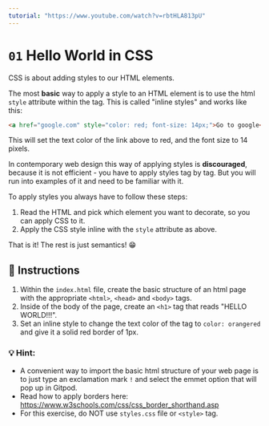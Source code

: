 ```yaml
---
tutorial: "https://www.youtube.com/watch?v=rbtHLA813pU"
---
```

# `01` Hello World in CSS

CSS is about adding styles to our HTML elements. 

The most **basic** way to apply a style to an HTML element is to use the html `style` attribute within the tag. This is called "inline styles" and works like this:

```HTML
<a href="google.com" style="color: red; font-size: 14px;">Go to google</a>
```

This will set the text color of the link above to red, and the font size to 14 pixels.

In contemporary web design this way of applying styles is **discouraged**, because it is not efficient - you have to apply styles tag by tag. But you will run into examples of it and need to be familiar with it.   

To apply styles you always have to follow thеse steps:

1. Read the HTML and pick which element you want to decorate, so you can apply CSS to it.
2. Apply the CSS style inline with the `style` attribute as above. 

That is it! The rest is just semantics! 😁


## 📝 Instructions

1. Within the `index.html` file, create the basic structure of an html page with the appropriate `<html>`, `<head>` and `<body>` tags.
2. Inside of the body of the page, create an `<h1>` tag that reads "HELLO WORLD!!!".
1. Set an inline style to change the text color of the tag to `color: orangered` and give it a solid red border of 1px. 


### 💡 Hint:

- A convenient way to import the basic html structure of your web page is to just type an exclamation mark `!` and select the emmet option that will pop up in Gitpod. 
- Read how to apply borders here: https://www.w3schools.com/css/css_border_shorthand.asp
- For this exercise, do NOT use `styles.css` file or `<style>` tag.

